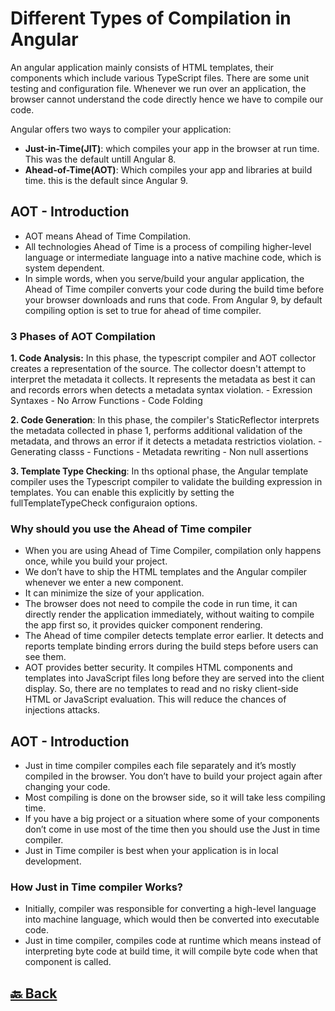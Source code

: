 <h1>Different Types of Compilation in Angular</h1>

An angular application mainly consists of HTML templates, their components which include various TypeScript files. There are some unit testing and configuration file. Whenever we run over an application, the browser cannot understand the code directly hence we have to compile our code.

Angular offers two ways to compiler your application:

- **Just-in-Time(JIT)**: which compiles your app in the browser at run time. This was the default untill Angular 8.
- **Ahead-of-Time(AOT)**: Which compiles your app and libraries at build time. this is the default since Angular 9.


<h2>AOT - Introduction</h2>

- AOT means Ahead of Time Compilation.
- All technologies Ahead of Time is a process of compiling higher-level language or intermediate language into a native machine code, which is system dependent.
- In simple words, when you serve/build your angular application, the Ahead of Time compiler converts your code during the build time before your browser downloads and runs that code. From Angular 9, by default compiling option is set to true for ahead of time compiler.

<h3>3 Phases of AOT Compilation</h3>

**1. Code Analysis:** In this phase, the typescript compiler and AOT collector creates a representation of the source. The collector doesn't attempt to interpret the metadata it collects. It represents the metadata as best it can and records errors when detects a metadata syntax violation.
    - Exression Syntaxes
    - No Arrow Functions
    - Code Folding

**2. Code Generation**: In this phase, the compiler's StaticReflector interprets the metadata collected in phase 1, performs additional validation of the metadata, and throws an error if it detects a metadata restrictios violation.
    - Generating classs
    - Functions
    - Metadata rewriting
    - Non null assertions

**3. Template Type Checking**: In ths optional phase, the Angular template compiler uses the Typescript compiler to validate the building expression in templates. You can enable this explicitly by setting the fullTemplateTypeCheck configuraion options.

<h3>Why should you use the Ahead of Time compiler</h3>

- When you are using Ahead of Time Compiler, compilation only happens once, while you build your project.
- We don’t have to ship the HTML templates and the Angular compiler whenever we enter a new component.
- It can minimize the size of your application.
- The browser does not need to compile the code in run time, it can directly render the application immediately, without waiting to compile the app first so, it provides quicker component rendering.
- The Ahead of time compiler detects template error earlier. It detects and reports template binding errors during the build steps before users can see them.
- AOT provides better security. It compiles HTML components and templates into JavaScript files long before they are served into the client display. So, there are no templates to read and no risky client-side HTML or JavaScript evaluation. This will reduce the chances of injections attacks.

<h2>AOT - Introduction</h2>

- Just in time compiler compiles each file separately and it’s mostly compiled in the browser. You don’t have to build your project again after changing your code.
- Most compiling is done on the browser side, so it will take less compiling time.
- If you have a big project or a situation where some of your components don’t come in use most of the time then you should use the Just in time compiler.
- Just in Time compiler is best when your application is in local development.

<h3>How Just in Time compiler Works?</h3>

- Initially, compiler was responsible for converting a high-level language into machine language, which would then be converted into executable code.
- Just in time compiler, compiles code at runtime which means instead of interpreting byte code at build time, it will compile byte code when that component is called.

<h2><a href="https://github.com/sanjay9616/Angular/blob/master/README.md"> 🔙 Back</a></h2>
